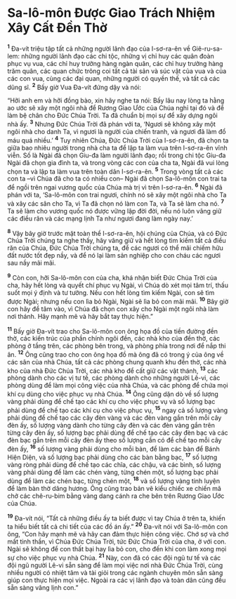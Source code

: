 # Sa-lô-môn Ðược Giao Trách Nhiệm Xây Cất Ðền Thờ
<sup><b>1</b></sup> Ða-vít triệu tập tất cả những người lãnh đạo của I-sơ-ra-ên về Giê-ru-sa-lem: những người lãnh đạo các chi tộc, những vị chỉ huy các quân đoàn phục vụ vua, các chỉ huy trưởng hàng ngàn quân, các chỉ huy trưởng hàng trăm quân, các quan chức trông coi tất cả tài sản và súc vật của vua và của các con vua, cùng các đại quan, những người có quyền thế, và tất cả các dũng sĩ. <sup><b>2</b></sup> Bấy giờ Vua Ða-vít đứng dậy và nói:

“Hỡi anh em và hỡi đồng bào, xin hãy nghe ta nói: Bấy lâu nay lòng ta hằng ao ước sẽ xây một ngôi nhà để Rương Giao Ước của Chúa nghỉ tại đó và để làm bệ chân cho Ðức Chúa Trời. Ta đã chuẩn bị mọi sự để xây dựng ngôi nhà ấy. <sup><b>3</b></sup> Nhưng Ðức Chúa Trời đã phán với ta, ‘Ngươi sẽ không xây một ngôi nhà cho danh Ta, vì ngươi là người của chiến tranh, và ngươi đã làm đổ máu quá nhiều.’ <sup><b>4</b></sup> Tuy nhiên Chúa, Ðức Chúa Trời của I-sơ-ra-ên, đã chọn ta giữa bao nhiêu người trong nhà cha ta để lập ta làm vua trên I-sơ-ra-ên vĩnh viễn. Số là Ngài đã chọn Giu-đa làm người lãnh đạo; rồi trong chi tộc Giu-đa Ngài đã chọn gia đình ta, và trong vòng các con của cha ta, Ngài đã vui lòng chọn ta và lập ta làm vua trên toàn dân I-sơ-ra-ên. <sup><b>5</b></sup> Trong vòng tất cả các con ta –vì Chúa đã cho ta có nhiều con– Ngài đã chọn Sa-lô-môn con trai ta để ngồi trên ngai vương quốc của Chúa mà trị vì trên I-sơ-ra-ên. <sup><b>6</b></sup> Ngài đã phán với ta, ‘Sa-lô-môn con trai ngươi, chính nó sẽ xây một ngôi nhà cho Ta và xây các sân cho Ta, vì Ta đã chọn nó làm con Ta, và Ta sẽ làm cha nó. <sup><b>7</b></sup> Ta sẽ làm cho vương quốc nó được vững lập đời đời, nếu nó luôn vâng giữ các điều răn và các mạng lịnh Ta như ngươi đang làm ngày nay.’

<sup><b>8</b></sup> Vậy bây giờ trước mặt toàn thể I-sơ-ra-ên, hội chúng của Chúa, và có Ðức Chúa Trời chúng ta nghe thấy, hãy vâng giữ và hết lòng tìm kiếm tất cả điều răn của Chúa, Ðức Chúa Trời chúng ta, để các ngươi có thể mãi chiếm hữu đất nước tốt đẹp nầy, và để nó lại làm sản nghiệp cho con cháu các ngươi sau nầy mãi mãi.

<sup><b>9</b></sup> Còn con, hỡi Sa-lô-môn con của cha, khá nhận biết Ðức Chúa Trời của cha, hãy hết lòng và quyết chí phục vụ Ngài, vì Chúa dò xét mọi tâm trí, thấu suốt mọi ý định và tư tưởng. Nếu con hết lòng tìm kiếm Ngài, con sẽ tìm được Ngài; nhưng nếu con lìa bỏ Ngài, Ngài sẽ lìa bỏ con mãi mãi. <sup><b>10</b></sup> Bây giờ con hãy để tâm vào, vì Chúa đã chọn con xây cho Ngài một ngôi nhà làm nơi thánh. Hãy mạnh mẽ và hãy bắt tay thực hiện.”

<sup><b>11</b></sup> Bấy giờ Ða-vít trao cho Sa-lô-môn con ông họa đồ của tiền đường đền thờ, các kiến trúc của phần chính ngôi đền, các nhà kho của đền thờ, các phòng ở tầng trên, các phòng bên trong, và phòng phía trong nơi để nắp thi ân. <sup><b>12</b></sup> Ông cũng trao cho con ông họa đồ mà ông đã có trong ý của ông về các sân của nhà Chúa, tất cả các phòng chung quanh khu đền thờ, các nhà kho của nhà Ðức Chúa Trời, các nhà kho để cất giữ các vật thánh, <sup><b>13</b></sup> các phòng dành cho các vị tư tế, các phòng dành cho những người Lê-vi, các phòng dùng để làm mọi công việc của nhà Chúa, và các phòng để chứa mọi khí cụ dùng cho việc phục vụ nhà Chúa. <sup><b>14</b></sup> Ông cũng dặn dò về số lượng vàng phải dùng để chế tạo các khí cụ cho việc phục vụ và số lượng bạc phải dùng để chế tạo các khí cụ cho việc phục vụ, <sup><b>15</b></sup> ngay cả số lượng vàng phải dùng để chế tạo các cây đèn vàng và các đèn vàng gắn trên mỗi cây đèn ấy, số lượng vàng dành cho từng cây đèn và các đèn vàng gắn trên từng cây đèn ấy, số lượng bạc phải dùng để chế tạo các cây đèn bạc và các đèn bạc gắn trên mỗi cây đèn ấy theo số lượng cần có để chế tạo mỗi cây đèn ấy, <sup><b>16</b></sup> số lượng vàng phải dùng cho mỗi bàn, để làm các bàn để Bánh Hiện Diện, và số lượng bạc phải dùng cho các bàn bằng bạc, <sup><b>17</b></sup> số lượng vàng ròng phải dùng để chế tạo các chĩa, các chậu, và các bình, số lượng vàng phải dùng để làm các chén vàng, từng chén một, số lượng bạc phải dùng để làm các chén bạc, từng chén một, <sup><b>18</b></sup> và số lượng vàng tinh luyện để làm bàn thờ dâng hương. Ông cũng trao bản vẽ kiểu chiếc xe chiến mã chở các chê-ru-bim bằng vàng dang cánh ra che bên trên Rương Giao Ước của Chúa.

<sup><b>19</b></sup> Ða-vít nói, “Tất cả những điều ấy ta biết được vì tay Chúa ở trên ta, khiến ta hiểu biết tất cả chi tiết của các đồ án ấy.” <sup><b>20</b></sup> Ða-vít nói với Sa-lô-môn con ông, “Con hãy mạnh mẽ và hãy can đảm thực hiện công việc. Chớ sợ và chớ mất tinh thần, vì Chúa Ðức Chúa Trời, tức Ðức Chúa Trời của cha, ở với con. Ngài sẽ không để con thất bại hay lìa bỏ con, cho đến khi con làm xong mọi sự cho việc phục vụ nhà Chúa. <sup><b>21</b></sup> Này, con đã có các đội ngũ tư tế và các đội ngũ người Lê-vi sẵn sàng để làm mọi việc nơi nhà Ðức Chúa Trời, cùng nhiều người có nhiệt tâm và tài giỏi trong các ngành chuyên môn sẵn sàng giúp con thực hiện mọi việc. Ngoài ra các vị lãnh đạo và toàn dân cũng đều sẵn sàng vâng lịnh con.”

